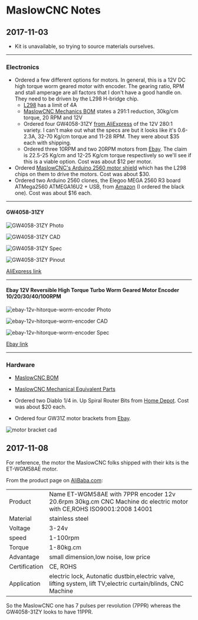 MaslowCNC Notes
===

2017-11-03
---

* Kit is unavailable, so trying to source materials ourselves.

---

### Electronics

* Ordered a few different options for motors.
In general, this is a 12V DC high torque worm geared motor with encoder.
The gearing ratio, RPM and stall amperage are all factors that I don't have
a good handle on.  They need to be driven by the L298 H-bridge chip.
  - [L298](https://raw.githubusercontent.com/abetusk/dev/projects/maslowcnc/doc/L298_H_Bridge.pdf) has a limit of 4A
  - [MaslowCNC Mechanics BOM](https://github.com/MaslowCNC/Mechanics/blob/master/BOM.txt) states a 291:1 reduction, 30kg/cm torque, 20 RPM and 12V
  - Ordered four GW4058-31ZY [from AliExpress](https://www.aliexpress.com/item/GW4058-31ZY-DC-worm-gear-motor-With-Magnetic-Bipolar-hall-encoder-CW-CCW/32829395257.html) of the 12V 280:1 variety. I can't make out what the specs are but it looks like it's 0.6-2.3A, 32-70 Kg/cm torque and 11-28 RPM.  They were about $35 each with shipping.
  - Ordered three 10RPM and two 20RPM motors from [Ebay](https://www.ebay.com/itm/DC-12V-Reversible-High-Torque-Turbo-Worm-Geared-Motor-Encoder-10-20-30-40-100RPM/182326886308).  The claim is 22.5-25 Kg/cm and 12-25 Kg/cm torque respectively so we'll see if this is a viable option.  Cost was about $12 per motor.
* Ordered [MaslowCNC's Arduino 2560 motor shield](http://www.maslowcnc.com/store/arduino-shield) which has the L298 chips on them to drive the motors.  Cost was about $30.
* Ordered two Arduino 2560 clones, the Elegoo MEGA 2560 R3 board ATMega2560 ATMEGA16U2 + USB, from [Amazon](https://www.amazon.com/Elegoo-Board-ATmega2560-ATMEGA16U2-Arduino/dp/B01H4ZLZLQ/ref=sr_1_1) (I ordered the black one).  Cost was about $16 each.

---

#### GW4058-31ZY

![GW4058-31ZY Photo](https://raw.githubusercontent.com/abetusk/dev/release/projects/maslowcnc/img/GW4058-31ZY_photo.png)

![GW4058-31ZY CAD](https://raw.githubusercontent.com/abetusk/dev/release/projects/maslowcnc/img/GW4058-31ZY_cad.png)

![GW4058-31ZY Spec](https://raw.githubusercontent.com/abetusk/dev/release/projects/maslowcnc/img/GW4058-31ZY_spec.png)

![GW4058-31ZY Pinout](https://raw.githubusercontent.com/abetusk/dev/release/projects/maslowcnc/img/GW4058-31ZY_pinout.png)

[AliExpress link](https://www.aliexpress.com/item/GW4058-31ZY-DC-worm-gear-motor-With-Magnetic-Bipolar-hall-encoder-CW-CCW/32829395257.html)

---

#### Ebay 12V Reversible High Torque Turbo Worm Geared Motor Encoder 10/20/30/40/100RPM

![ebay-12v-hitorque-worm-encoder Photo](https://raw.githubusercontent.com/abetusk/dev/release/projects/maslowcnc/img/ebay-12v-hitorque-worm-encoder_photo.png)

![ebay-12v-hitorque-worm-encoder CAD](https://raw.githubusercontent.com/abetusk/dev/release/projects/maslowcnc/img/ebay-12v-hitorque-worm-encoder_cad.png)

![ebay-12v-hitorque-worm-encoder Spec](https://raw.githubusercontent.com/abetusk/dev/release/projects/maslowcnc/img/ebay-12v-hitorque-worm-encoder_spec.png)

[Ebay link](https://www.ebay.com/itm/DC-12V-Reversible-High-Torque-Turbo-Worm-Geared-Motor-Encoder-10-20-30-40-100RPM/182326886308)

---

### Hardware

* [MaslowCNC BOM](https://github.com/MaslowCNC/Mechanics/blob/master/BOM.txt)

* [MaslowCNC Mechanical Equivalent Parts](https://github.com/MaslowCNC/Mechanics/wiki/DIY-Kit-Mechanical-Equivalent-Parts)

* Ordered two Diablo 1/4 in. Up Spiral Router Bits from [Home Depot](https://www.homedepot.com/p/Diablo-1-4-in-Up-Spiral-Router-Bit-DR75101/204073552).  Cost was about $20 each.

* Ordered four GW31Z motor brackets from [Ebay](https://www.ebay.com/itm/GW31ZY-GW370-DC-Geared-Block-gear-Motor-bracket-Horizontal-mount-Paint-TH-3mm/182655289000).

![motor bracket cad](https://raw.githubusercontent.com/abetusk/dev/release/projects/maslowcnc/img/motor-bracket_cad.jpg)

2017-11-08
---

For reference, the motor the MaslowCNC folks shipped with their kits is the ET-WGM58AE motor.

From the product page on [AliBaba.com](https://etonm.en.alibaba.com/product/60665360361-803643106/ET_WGM58AE_with_7PPR_encoder_12v_20_6rpm_30kg_cm_CNC_Machine_dc_electric_motor.html):

|   |   |
|---|---|
| Product | Name ET-WGM58AE with 7PPR encoder 12v 20.6rpm 30kg.cm CNC Machine dc electric motor with CE,ROHS ISO9001:2008 14001 |
| Material | stainless steel |
| Voltage | 3-24v |
| speed | 1-100rpm |
| Torque | 1-80kg.cm |
| Advantage | small dimension,low noise, low price |
| Certification | CE, ROHS |
| Application | electric lock, Autonatic dustbin,electric valve, lifting system, lift TV;electric curtain/blinds, CNC Machine |

So the MaslowCNC one has 7 pulses per revolution (7PPR) whereas the GW4058-31ZY looks to have 11PPR.
